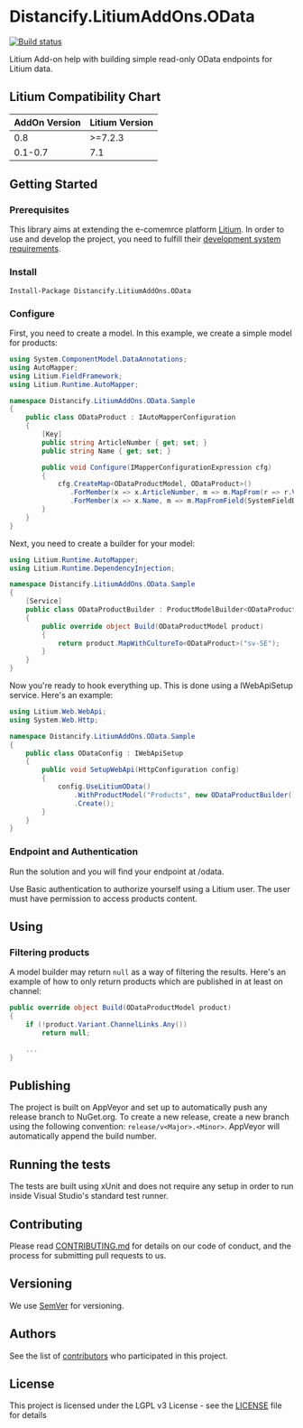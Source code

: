 # Distancify.LitiumAddOns.OData

[![Build status](https://ci.appveyor.com/api/projects/status/mfo6xvkj9k9hjx0h?svg=true)](https://ci.appveyor.com/project/DistancifyAB/distancify-litiumaddons-odata)

Litium Add-on help with building simple read-only OData endpoints for Litium data.

## Litium Compatibility Chart

| AddOn Version | Litium Version |
|---------------|----------------|
| 0.8           | >=7.2.3        |
| 0.1-0.7       | 7.1            |

## Getting Started

### Prerequisites

This library aims at extending the e-comemrce platform [Litium](https://www.litium.se/). In order to use and develop the project, you need to fulfill their [development system requirements](https://docs.litium.com/documentation/get-started/system-requirements#DevEnv).

### Install

```
Install-Package Distancify.LitiumAddOns.OData
```

### Configure

First, you need to create a model. In this example, we create a simple model for products:

```csharp
using System.ComponentModel.DataAnnotations;
using AutoMapper;
using Litium.FieldFramework;
using Litium.Runtime.AutoMapper;

namespace Distancify.LitiumAddOns.OData.Sample
{
    public class ODataProduct : IAutoMapperConfiguration
    {
        [Key]
        public string ArticleNumber { get; set; }
        public string Name { get; set; }

        public void Configure(IMapperConfigurationExpression cfg)
        {
            cfg.CreateMap<ODataProductModel, ODataProduct>()
               .ForMember(x => x.ArticleNumber, m => m.MapFrom(r => r.Variant.Id))
               .ForMember(x => x.Name, m => m.MapFromField(SystemFieldDefinitionConstants.Name));
        }
    }
}
```

Next, you need to create a builder for your model:

```csharp
using Litium.Runtime.AutoMapper;
using Litium.Runtime.DependencyInjection;

namespace Distancify.LitiumAddOns.OData.Sample
{
    [Service]
    public class ODataProductBuilder : ProductModelBuilder<ODataProduct>
    {
        public override object Build(ODataProductModel product)
        {
            return product.MapWithCultureTo<ODataProduct>("sv-SE");
        }
    }
}
```

Now you're ready to hook everything up. This is done using a IWebApiSetup service. Here's an example:

```csharp
using Litium.Web.WebApi;
using System.Web.Http;

namespace Distancify.LitiumAddOns.OData.Sample
{
    public class ODataConfig : IWebApiSetup
    {
        public void SetupWebApi(HttpConfiguration config)
        {
            config.UseLitiumOData()
                .WithProductModel("Products", new ODataProductBuilder())
                .Create();
        }
    }
}
```

### Endpoint and Authentication

Run the solution and you will find your endpoint at /odata.

Use Basic authentication to authorize yourself using a Litium user. The user must have permission to access products content.

## Using

### Filtering products

A model builder may return `null` as a way of filtering the results. Here's an example of how to only return products which are published in at least on channel:

```csharp
public override object Build(ODataProductModel product)
{
    if (!product.Variant.ChannelLinks.Any())
        return null;

    ...
}
```

## Publishing

The project is built on AppVeyor and set up to automatically push any release branch to NuGet.org. To create a new release, create a new branch using the following convention: `release/v<Major>.<Minor>`. AppVeyor will automatically append the build number.

## Running the tests

The tests are built using xUnit and does not require any setup in order to run inside Visual Studio's standard test runner.

## Contributing

Please read [CONTRIBUTING.md](CONTRIBUTING.md) for details on our code of conduct, and the process for submitting pull requests to us.

## Versioning

We use [SemVer](http://semver.org/) for versioning.

## Authors

See the list of [contributors](https://github.com/distancify/Distancify.LitiumAddOns.OData/graphs/contributors) who participated in this project.

## License

This project is licensed under the LGPL v3 License - see the [LICENSE](LICENSE) file for details